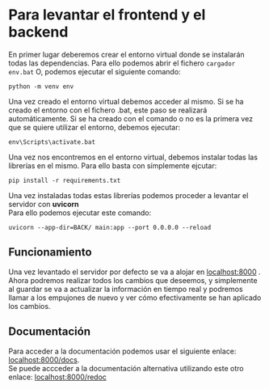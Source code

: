 # Para levantar el frontend y el backend

En primer lugar deberemos crear el entorno virtual donde se instalarán todas las dependencias.
Para ello podemos abrir el fichero ```cargador env.bat```
O, podemos ejecutar el siguiente comando:
```
python -m venv env
```
Una vez creado el entorno virtual debemos acceder al mismo. Si se ha creado el entorno con el fichero .bat, este paso se realizará automáticamente.
Si se ha creado con el comando o no es la primera vez que se quiere utilizar el entorno, debemos ejecutar:
```
env\Scripts\activate.bat
```

Una vez nos encontremos en el entorno virtual, debemos instalar todas las librerías en el mismo.
Para ello basta con símplemente ejcutar:
```
pip install -r requirements.txt
```

Una vez instaladas todas estas librerías podemos proceder a levantar el servidor con **uvicorn**  
Para ello podemos ejecutar este comando:
```
uvicorn --app-dir=BACK/ main:app --port 0.0.0.0 --reload  
```

## Funcionamiento

Una vez levantado el servidor por defecto se va a alojar en [localhost:8000](http://localhost:8000/) .  
Ahora podremos realizar todos los cambios que deseemos, y simplemente al guardar se va a actualizar la información en tiempo real y podremos llamar a los empujones de nuevo y ver cómo efectivamente se han aplicado los cambios.

## Documentación

Para acceder a la documentación podemos usar el siguiente enlace: [localhost:8000/docs](http://localhost:8000/docs).  
Se puede accceder a la documentación alternativa utilizando este otro enlace: [localhost:8000/redoc](http://localhost:8000/redoc)

